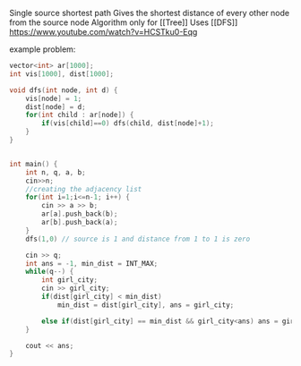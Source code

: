 Single source shortest path
Gives the shortest distance of every other node from the source node
Algorithm only for [[Tree]]
Uses [[DFS]]
https://www.youtube.com/watch?v=HCSTku0-Eqg

example problem:
```cpp
vector<int> ar[1000];
int vis[1000], dist[1000];

void dfs(int node, int d) {
	vis[node] = 1;
	dist[node] = d;
	for(int child : ar[node]) {
		if(vis[child]==0) dfs(child, dist[node]+1);
	}
}


int main() {
	int n, q, a, b;
	cin>>n;
	//creating the adjacency list
	for(int i=1;i<=n-1; i++) {
		cin >> a >> b;
		ar[a].push_back(b);
		ar[b].push_back(a);
	}
	dfs(1,0) // source is 1 and distance from 1 to 1 is zero

	cin >> q;
	int ans = -1, min_dist = INT_MAX;
	while(q--) {
		int girl_city;
		cin >> girl_city;
		if(dist[girl_city] < min_dist)
			min_dist = dist[girl_city], ans = girl_city;

		else if(dist[girl_city] == min_dist && girl_city<ans) ans = girl_city;
	}

	cout << ans;
}
```

